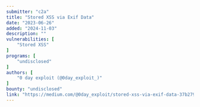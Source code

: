 ```yaml
---
submitter: "c2a"
title: "Stored XSS via Exif Data"
date: "2023-06-26"
added: "2024-11-03"
description: ""
vulnerabilities: [
    "Stored XSS"
]
programs: [
    "undisclosed"
]
authors: [
    "0 day exploit (@0day_exploit_)"
]
bounty: "undisclosed"
link: "https://medium.com/@0day_exploit/stored-xss-via-exif-data-37b279ceb3e9"
---
```




